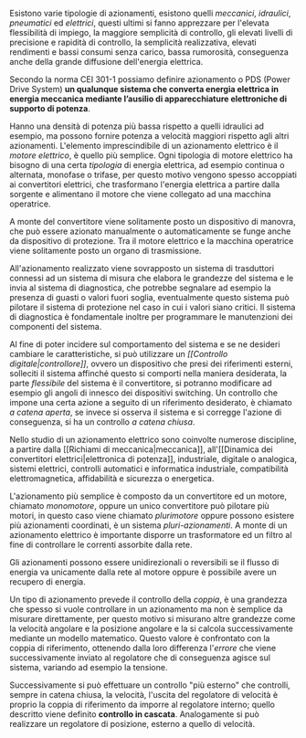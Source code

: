  Esistono varie tipologie di azionamenti, esistono quelli *meccanici*, *idraulici*, *pneumatici* ed *elettrici*, questi ultimi si fanno apprezzare per l'elevata flessibilità di impiego, la maggiore semplicità di controllo, gli elevati livelli di precisione e rapidità di controllo, la semplicità realizzativa, elevati rendimenti e bassi consumi senza carico, bassa rumorosità, conseguenza anche della grande diffusione dell'energia elettrica.

Secondo la norma CEI 301-1 possiamo definire azionamento o PDS (Power Drive System) **un qualunque sistema che converta energia elettrica in energia meccanica mediante l’ausilio di apparecchiature elettroniche di supporto di potenza**.

Hanno una densità di potenza più bassa rispetto a quelli idraulici ad esempio, ma possono fornire potenza a velocità maggiori rispetto agli altri azionamenti.
L'elemento imprescindibile di un azionamento elettrico è il *motore elettrico*, è quello più semplice. Ogni tipologia di motore elettrico ha bisogno di una certa *tipologia* di energia elettrica, ad esempio continua o alternata, monofase o trifase, per questo motivo vengono spesso accoppiati ai convertitori elettrici, che trasformano l'energia elettrica a partire dalla sorgente e alimentano il motore che viene collegato ad una macchina operatrice.

A monte del convertitore viene solitamente posto un dispositivo di manovra, che può essere azionato manualmente o automaticamente se funge anche da dispositivo di protezione.
Tra il motore elettrico e la macchina operatrice viene solitamente posto un organo di trasmissione.

All'azionamento realizzato viene sovrapposto un sistema di trasduttori connessi ad un sistema di misura che elabora le grandezze del sistema e le invia al sistema di diagnostica, che potrebbe segnalare ad esempio la presenza di guasti o valori fuori soglia, eventualmente questo sistema può pilotare il sistema di protezione nel caso in cui i valori siano critici.
Il sistema di diagnostica è fondamentale inoltre per programmare le manutenzioni dei componenti del sistema.

Al fine di poter incidere sul comportamento del sistema e se ne desideri cambiare le caratteristiche, si può utilizzare un *[[Controllo digitale|controllore]]*, ovvero un dispositivo che presi dei riferimenti esterni, solleciti il sistema affinché questo si comporti nella maniera desiderata, la parte *flessibile* del sistema è il convertitore, si potranno modificare ad esempio gli angoli di innesco dei dispositivi switching.
Un controllo che impone una certa azione a seguito di un riferimento desiderato, è chiamato *a catena aperta*, se invece si osserva il sistema e si corregge l'azione di conseguenza, si ha un controllo *a catena chiusa*.

Nello studio di un azionamento elettrico sono coinvolte numerose discipline, a partire dalla [[Richiami di meccanica|meccanica]], all'[[Dinamica dei convertitori elettrici|elettronica di potenza]], industriale, digitale o analogica, sistemi elettrici, controlli automatici e informatica industriale, compatibilità elettromagnetica, affidabilità e sicurezza o energetica.

L'azionamento più semplice è composto da un convertitore ed un motore, chiamato *monomotore*, oppure un unico convertitore può pilotare più motori, in questo caso viene chiamato *plurimotore* oppure possono esistere più azionamenti coordinati, è un sistema *pluri-azionamenti*. A monte di un azionamento elettrico è importante disporre un trasformatore ed un filtro al fine di controllare le correnti assorbite dalla rete.

Gli azionamenti possono essere unidirezionali o reversibili se il flusso di energia va unicamente dalla rete al motore oppure è possibile avere un recupero di energia.

Un tipo di azionamento prevede il controllo della *coppia*, è una grandezza che spesso si vuole controllare in un azionamento ma non è semplice da misurare direttamente, per questo motivo si misurano altre grandezze come la velocità angolare e la posizione angolare e la si calcola successivamente mediante un modello matematico. Questo valore è confrontato con la coppia di riferimento, ottenendo dalla loro differenza l'*errore* che viene successivamente inviato al regolatore che di conseguenza agisce sul sistema, variando ad esempio la tensione.

Successivamente si può effettuare un controllo "più esterno" che controlli, sempre in catena chiusa, la velocità, l'uscita del regolatore di velocità è proprio la coppia di riferimento da imporre al regolatore interno; quello descritto viene definito **controllo in cascata**.
Analogamente si può realizzare un regolatore di posizione, esterno a quello di velocità.
